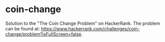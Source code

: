 # coin-change
Solution to the "The Coin Change Problem" on HackerRank. The problem can be found at: https://www.hackerrank.com/challenges/coin-change/problem?isFullScreen=false.
